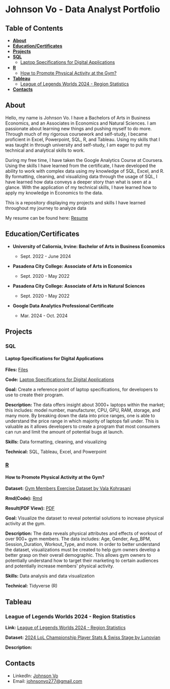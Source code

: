 # Johnson Vo - Data Analyst Portfolio

## Table of Contents
 - [**About**](#About)
 - [**Education/Certificates**](#educationcertificates)
 - [**Projects**](#Projects)
  - [**SQL**](#SQL)
    - [Laptop Specifications for Digital Applications](#laptop-specifications-for-digital-applications)
  - [**R**](#R)
    - [How to Promote Physical Activity at the Gym?](#how-to-promote-physical-activity-at-the-gym)
  - [**Tableau**](#Tableau)
    - [League of Legends Worlds 2024 - Region Statistics](#League-of-Legends-Worlds-2024---Region-Statistics)
 - [**Contacts**](#Contacts)

## About
Hello, my name is Johnson Vo. I have a Bachelors of Arts in Business Economics, and an Associates in Economics and Natural Sciences. I am passionate about learning new things and pushing myself to do more. Through much of my rigorous coursework and self-study, I became proficient in Excel, Powerpoint, SQL, R, and Tableau. Using my skills that I was taught in through university and self-study, I am eager to put my technical and analytical skills to work. 

During my free time, I have taken the Google Analytics Course at Coursera. Using the skills I have learned from the certificate, I have developed the ability to work with complex data using my knowledge of SQL, Excel, and R. By formatting, cleaning, and visualizing data through the usage of SQL, I have learned how data conveys a deeper story than what is seen at a glance. With the application of my technical skills, I have learned how to apply my knowledge in Economics to the data.

This is a repository displaying my projects and skills I have learned throughout my journey to analyze data

My resume can be found here: [Resume](https://github.com/jehnsun/DataPortfolio/blob/main/Resume%20Data%20Analytics%20-%20Johnson%20Vo.pdf)

## Education/Certificates

- **University of Caliornia, Irvine: Bachelor of Arts in Business Economics**
  - Sept. 2022 - June 2024
    
- **Pasadena City College: Associate of Arts in Economics**
  - Sept. 2020 - May 2022
    
- **Pasadena City College: Associate of Arts in Natural Sciences**
  - Sept. 2020 - May 2022
    
- **Google Data Analytics Professional Certificate**
  - Mar. 2024 - Oct. 2024  


## Projects

### SQL

#### Laptop Specifications for Digital Applications

**Files:** [Files](https://github.com/jehnsun/case_study_laptop_specifications_9_23_24/tree/main)

**Code:** [Laptop Specifications for Digital Applications](https://github.com/jehnsun/case_study_laptop_specifications_9_23_24/blob/main/SQL%20script%20for%20laptops.sql)

**Goal:** Create a reference point of laptop specifications, for developers to use to create their program.

**Description:** The data offers insight about 3000+ laptops within the market; this includes: model number, manufacturer, CPU, GPU, RAM, storage, and many more. By breaking down the data into price ranges, one is able to understand the price range in which majority of laptops fall under. This is valuable as it allows developers to create a program that most consumers can run and limit the amount of potential bugs at launch.

**Skills:** Data formatting, cleaning, and visualizing

**Technical:** SQL, Tableau, Excel, and Powerpoint

### <u>R</u>

#### How to Promote Physical Activity at the Gym?

**Dataset:** [Gym Members Exercise Dataset by Vala Kohrasani](https://www.kaggle.com/datasets/valakhorasani/gym-members-exercise-dataset)

**Rmd(Code):** [Rmd](https://github.com/jehnsun/gym_analysis_10_22_24/blob/main/R%20Markdown%20-%20Gym%20Dataset%2010.22.24.Rmd)

**Result(PDF View):** [PDF](https://github.com/jehnsun/gym_analysis_10_22_24/blob/main/R-Markdown%20-%20Gym-Dataset-10.22.24.pdf)

**Goal:** Visualize the dataset to reveal potential solutions to increase physical activity at the gym.

**Description:** The data reveals physical attributes and effects of workout of over 900+ gym members. The data includes: Age, Gender, Avg_BPM, Session_Duration, Workout_Type, and more. In order to better understand the dataset, visualizations must be created to help gym owners develop a better grasp on their overall demographic. This allows gym owners to potentially understand how to target their marketing to certain audiences and potentially increase members' physical activity.

**Skills:** Data analysis and data visualization

**Technical:** Tidyverse (R)

## Tableau

### League of Legends Worlds 2024 - Region Statistics
**Link:** [League of Legends Worlds 2024 - Region Statistics](https://public.tableau.com/app/profile/johnson.vo1109/viz/2024LeagueofLegendsWorldsPlayerStatistics/Dashboard1#2)

**Dataset:** [2024 LoL Championship Player Stats & Swiss Stage by Lunovian](https://www.kaggle.com/datasets/anmatngu/2024-lol-championship-player-stats-and-swiss-stage)

**Description:** 

## Contacts
- LinkedIn: [Johnson Vo](https://www.linkedin.com/in/vo-johnson/)
- Email: johnsonvo277@gmail.com


